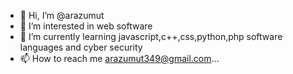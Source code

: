 - 👋 Hi, I’m @arazumut
- 👀 I’m interested in web software
- 🌱 I’m currently learning javascript,c++,css,python,php software languages and cyber security
- 📫 How to reach me arazumut349@gmail.com...



<!---
arazumut/arazumut is a ✨ special ✨ repository because its `README.md` (this file) appears on your GitHub profile.
You can click the Preview link to take a look at your changes.
--->
